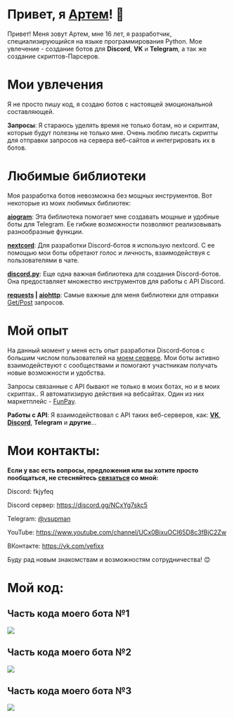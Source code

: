 # Привет, я [Артем](https://vk.com/vefixx)! 👋
Привет! Меня зовут Артем, мне 16 лет, я разработчик, специализирующийся на языке программирования Python. Мое увлечение - создание ботов для **Discord**, **VK** и **Telegram**, а так же создание скриптов-Парсеров.

# Мои увлечения
Я не просто пишу код, я создаю ботов с настоящей эмоциональной составляющей.

**Запросы**: Я стараюсь уделять время не только ботам, но и скриптам, которые будут полезны не только мне. Очень люблю писать скрипты для отправки запросов на сервера веб-сайтов и интегрировать их в ботов.

# Любимые библиотеки
Моя разработка ботов невозможна без мощных инструментов. Вот некоторые из моих любимых библиотек:

**[aiogram](https://aiogram.dev/)**: Эта библиотека помогает мне создавать мощные и удобные боты для Telegram. Ее гибкие возможности позволяют реализовывать разнообразные функции.

**[nextcord](https://docs.nextcord.dev/en/stable/)**: Для разработки Discord-ботов я использую nextcord. С ее помощью мои боты обретают голос и личность, взаимодействуя с пользователями в чате.

**[discord.py](https://discordpy.readthedocs.io/en/stable/)**: Еще одна важная библиотека для создания Discord-ботов. Она предоставляет множество инструментов для работы с API Discord.

**[requests](https://sky.pro/media/modul-requests-v-python/) | [aiohttp](https://docs.aiohttp.org/en/stable/)**: Самые важные для меня библиотеки для отправки [Get/Post](https://guruweba.com/html/metody-get-i-post-ispolzovanie-i-otlichiya/) запросов.

# Мой опыт
На данный момент у меня есть опыт разработки Discord-ботов с большим числом пользователей на [моем сервере](https://discord.gg/NCxYg7skc5). Мои боты активно взаимодействуют с сообществами и помогают участникам получать новые возможности и удобства.

Запросы связанные с API бывают не только в моих ботах, но и в моих скриптах.. Я автоматизирую действия на вебсайтах. Один из них маркетплейс - [FunPay](https://funpay.com).

**Работы с API**: Я взаимодействовал с API таких веб-серверов, как: **[VK](https://vk.com/)**, **[Discord](https://discord.com)**, **Telegram** и **другие**...


# Мои контакты:
**Если у вас есть вопросы, предложения или вы хотите просто пообщаться, не стесняйтесь [связаться](https://vk.com/vefixx) со мной:**

Discord: fkjyfeq

Discord сервер: https://discord.gg/NCxYg7skc5

Telegram: [@vsupman](https://t.me/vsupman)

YouTube: https://www.youtube.com/channel/UCx0BixuOCI65D8c3fBjC2Zw

ВКонтакте: https://vk.com/vefixx

Буду рад новым знакомствам и возможностям сотрудничества! 😊

# Мой код:
## Часть кода моего бота №1
![](https://github.com/vefixx/vefixx/assets/131001961/01947f57-7e49-4fa4-a1b1-003cdd27567b)

## Часть кода моего бота №2
![](https://github.com/vefixx/vefixx/assets/131001961/336fe3fc-cfff-4c98-99be-128e5d3b3268)

## Часть кода моего бота №3
![](https://github.com/vefixx/vefixx/assets/131001961/62771e27-6f65-4f3d-94a7-65a7e6d72639)


